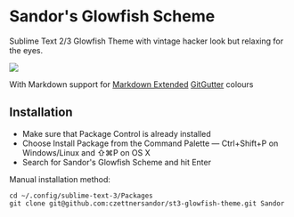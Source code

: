 # Sandor's Glowfish Scheme

Sublime Text 2/3 Glowfish Theme with vintage hacker look but relaxing for the
eyes.

<img src ="http://www.czettner.com/sites/default/files/leftgallery/glowfish.png">

With Markdown support for [Markdown Extended](https://github.com/jonschlinkert/sublime-markdown-extended)
[GitGutter](https://github.com/jisaacks/GitGutter) colours

## Installation

  * Make sure that Package Control is already installed
  * Choose Install Package from the Command Palette — Ctrl+Shift+P on Windows/Linux and ⇧⌘P on OS X
  * Search for Sandor's Glowfish Scheme and hit Enter

Manual installation method:

    cd ~/.config/sublime-text-3/Packages
    git clone git@github.com:czettnersandor/st3-glowfish-theme.git Sandor
